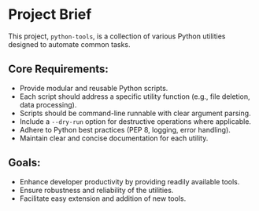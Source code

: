 # Project Brief

This project, `python-tools`, is a collection of various Python utilities designed to automate common tasks.

## Core Requirements:

-   Provide modular and reusable Python scripts.
-   Each script should address a specific utility function (e.g., file deletion, data processing).
-   Scripts should be command-line runnable with clear argument parsing.
-   Include a `--dry-run` option for destructive operations where applicable.
-   Adhere to Python best practices (PEP 8, logging, error handling).
-   Maintain clear and concise documentation for each utility.

## Goals:

-   Enhance developer productivity by providing readily available tools.
-   Ensure robustness and reliability of the utilities.
-   Facilitate easy extension and addition of new tools.
